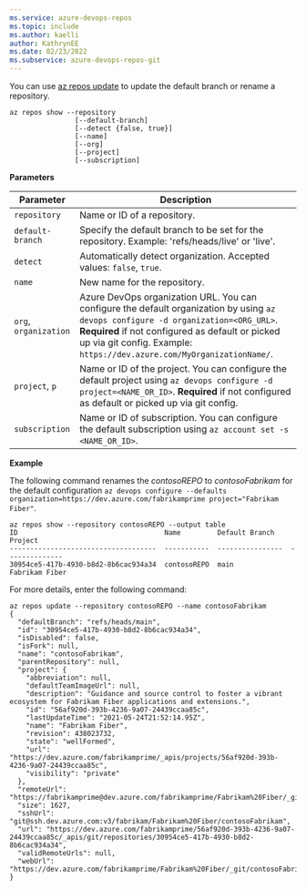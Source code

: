 ```yaml
---
ms.service: azure-devops-repos
ms.topic: include
ms.author: kaelli  
author: KathrynEE
ms.date: 02/23/2022
ms.subservice: azure-devops-repos-git
---
```




You can use [az repos update](/cli/azure/repos#az-repos-update) to update the default branch or rename a repository.  

```azurecli
az repos show --repository
                [--default-branch]
                [--detect {false, true}]
                [--name]
                [--org]
                [--project]
                [--subscription]
```

**Parameters**

|Parameter|Description|
|---------|-----------|
|`repository`| Name or ID of a repository.  |
|`default-branch`|Specify the default branch to be set for the repository. Example: 'refs/heads/live' or 'live'.|
|`detect`|Automatically detect organization. Accepted values: `false`, `true`.|
|`name`|New name for the repository.|
|`org`, `organization`|Azure DevOps organization URL. You can configure the default organization by using `az devops configure -d organization=<ORG_URL>`. **Required** if not configured as default or picked up via git config. Example: `https://dev.azure.com/MyOrganizationName/`.|
|`project`, `p`|Name or ID of the project. You can configure the default project using `az devops configure -d project=<NAME_OR_ID>`. **Required** if not configured as default or picked up via git config.|
|`subscription`|Name or ID of subscription. You can configure the default subscription using `az account set -s <NAME_OR_ID>`.|


**Example**

The following command renames the *contosoREPO* to *contosoFabrikam* for the default configuration `az devops configure --defaults organization=https://dev.azure.com/fabrikamprime project="Fabrikam Fiber"`.

```azurecli
az repos show --repository contosoREPO --output table
ID                                    Name         Default Branch    Project
------------------------------------  -----------  ----------------  --------------
30954ce5-417b-4930-b8d2-8b6cac934a34  contosoREPO  main              Fabrikam Fiber
```
For more details, enter the following command: 

```azurecli
az repos update --repository contosoREPO --name contosoFabrikam
{
  "defaultBranch": "refs/heads/main",
  "id": "30954ce5-417b-4930-b8d2-8b6cac934a34",
  "isDisabled": false,
  "isFork": null,
  "name": "contosoFabrikam",
  "parentRepository": null,
  "project": {
    "abbreviation": null,
    "defaultTeamImageUrl": null,
    "description": "Guidance and source control to foster a vibrant ecosystem for Fabrikam Fiber applications and extensions.",
    "id": "56af920d-393b-4236-9a07-24439ccaa85c",
    "lastUpdateTime": "2021-05-24T21:52:14.95Z",
    "name": "Fabrikam Fiber",
    "revision": 438023732,
    "state": "wellFormed",
    "url": "https://dev.azure.com/fabrikamprime/_apis/projects/56af920d-393b-4236-9a07-24439ccaa85c",
    "visibility": "private"
  },
  "remoteUrl": "https://fabrikamprime@dev.azure.com/fabrikamprime/Fabrikam%20Fiber/_git/contosoFabrikam",
  "size": 1627,
  "sshUrl": "git@ssh.dev.azure.com:v3/fabrikam/Fabrikam%20Fiber/contosoFabrikam",
  "url": "https://dev.azure.com/fabrikamprime/56af920d-393b-4236-9a07-24439ccaa85c/_apis/git/repositories/30954ce5-417b-4930-b8d2-8b6cac934a34",
  "validRemoteUrls": null,
  "webUrl": "https://dev.azure.com/fabrikamprime/Fabrikam%20Fiber/_git/contosoFabrikam"
}
```
